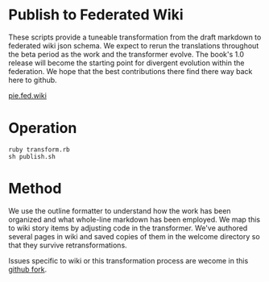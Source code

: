 # Publish to Federated Wiki
These scripts provide a tuneable transformation from the draft markdown to federated wiki json schema.
We expect to rerun the translations throughout the beta period as the work and the transformer evolve.
The book's 1.0 release will become the starting point for divergent evolution within the federation.
We hope that the best contributions there find there way back here to github.

[pie.fed.wiki](http://pie.fed.wiki)

# Operation
```
ruby transform.rb
sh publish.sh
```

# Method
We use the outline formatter to understand how the work has been organized and what whole-line markdown has been employed.
We map this to wiki story items by adjusting code in the transformer.
We've authored several pages in wiki and saved copies of them in the welcome directory so that they survive retransformations.

Issues specific to wiki or this transformation process are wecome in this [github fork](https://github.com/WardCunningham/pie-cookbook).
